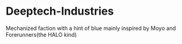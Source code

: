 # Deeptech-Industries
Mechanized faction with a hint of blue
mainly inspired by Moyo and Forerunners(the HALO kind)
